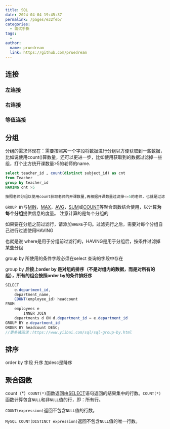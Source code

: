 ```yaml
---
title: SQL
date: 2024-04-04 19:45:37
permalink: /pages/e32feb/
categories:
  - 面试手撕
tags:
  - 
author: 
  name: pruedream
  link: https://github.com/pruedream
---
```



## 连接





### 左连接





### 右连接





### 等值连接









## 分组

分组的需求体现在：需要按照某一个字段将数据进行分组以方便获取到一些数据，比如说使用count()算数量，还可以更进一步，比如使用获取到的数据过滤掉一些组，打个比方统开课数量>5的老师的name.

```sql
select teacher_id , count(distinct subject_id) as cnt
from Teacher 
group by teacher_id
HAVING cnt >5

按照老师分组以使用count获取老师的开课数量,再根据开课数量过滤掉<=5的老师，也就是过滤掉了<=5的组
```





`GROUP BY`与[MIN](http://www.yiibai.com/sql/sql-aggregate-functions/sql-min.html)，[MAX](http://www.yiibai.com/sql/sql-aggregate-functions/sql-max.html)，[AVG](http://www.yiibai.com/sql/sql-aggregate-functions/sql-avg.html)，[SUM](http://www.yiibai.com/sql/sql-aggregate-functions/sql-sum.html)或[COUNT](http://www.yiibai.com/sql/sql-aggregate-functions/sql-count.html)等聚合函数结合使用，以计算**为每个分组**提供信息的度量。  注意计算的是每个分组的



如果要在分组之前过滤行，请添加`WHERE`子句。过滤完行之后，需要对每个分组自己进行过滤使用HAVING

也就是说 where是用于分组前过滤行的，HAVING是用于分组后，按条件过滤掉某些分组



group by  所使用的条件字段必须在select 查询的字段中存在



group by  **后接上order by 是对组的排序（不是对组内的数据，而是对所有的组），所有的组会按照order by的条件排好序**

 ~~~java
 SELECT 
     e.department_id,
     department_name,
     COUNT(employee_id) headcount
 FROM
     employees e
         INNER JOIN
     departments d ON d.department_id = e.department_id
 GROUP BY e.department_id
 ORDER BY headcount DESC;
 //更多请阅读：https://www.yiibai.com/sql/sql-group-by.html
 
 
 ~~~







## 排序



order by 字段   升序    加desc是降序



## 聚合函数



count（*）`COUNT(*)`函数返回由[SELECT](http://www.yiibai.com/mysql/select-statement-query-data.html)语句返回的结果集中的行数。`COUNT(*)`函数计算包含`NULL`和非`NULL`值的行，即：所有行。 

`COUNT(expression)`返回不包含`NULL`值的行数。

`MySQL COUNT(DISTINCT expression)`返回不包含`NULL`值的唯一行数。